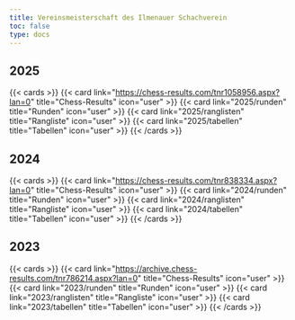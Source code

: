 ```yaml
---
title: Vereinsmeisterschaft des Ilmenauer Schachverein
toc: false
type: docs
---
```


## 2025
{{< cards >}}
{{< card link="https://chess-results.com/tnr1058956.aspx?lan=0" title="Chess-Results" icon="user" >}}
{{< card link="2025/runden" title="Runden" icon="user" >}}
{{< card link="2025/ranglisten" title="Rangliste" icon="user" >}}
{{< card link="2025/tabellen" title="Tabellen" icon="user" >}}
{{< /cards >}}

## 2024
{{< cards >}}
{{< card link="https://chess-results.com/tnr838334.aspx?lan=0" title="Chess-Results" icon="user" >}}
{{< card link="2024/runden" title="Runden" icon="user" >}}
{{< card link="2024/ranglisten" title="Rangliste" icon="user" >}}
{{< card link="2024/tabellen" title="Tabellen" icon="user" >}}
{{< /cards >}}

## 2023
{{< cards >}}
{{< card link="https://archive.chess-results.com/tnr786214.aspx?lan=0" title="Chess-Results" icon="user" >}}
{{< card link="2023/runden" title="Runden" icon="user" >}}
{{< card link="2023/ranglisten" title="Rangliste" icon="user" >}}
{{< card link="2023/tabellen" title="Tabellen" icon="user" >}}
{{< /cards >}}
